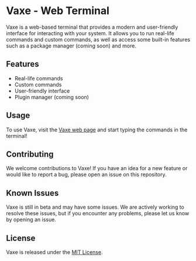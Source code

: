 # Vaxe - Web Terminal
Vaxe is a web-based terminal that provides a modern and user-friendly interface for interacting with your system. It allows you to run real-life commands and custom commands, as well as access some built-in features such as a package manager (coming soon) and more.

## Features
- Real-life commands
- Custom commands
- User-friendly interface
- Plugin manager (coming soon)

## Usage
To use Vaxe, visit the [Vaxe web page](https://terminal.orielhaim.tk/) and start typing the commands in the terminal!

## Contributing
We welcome contributions to Vaxe! If you have an idea for a new feature or would like to report a bug, please open an issue on this repository.

## Known Issues
Vaxe is still in beta and may have some issues. We are actively working to resolve these issues, but if you encounter any problems, please let us know by opening an issue.

## License
Vaxe is released under the [MIT License](https://github.com/Vaxe-dev/Terminal/blob/main/LICENSE).